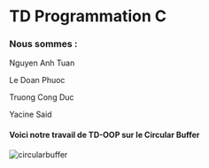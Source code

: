 # TD Programmation C
### Nous sommes : 

Nguyen Anh Tuan
             
Le Doan Phuoc
              
Truong Cong Duc
              
Yacine Said
              
              
#### Voici notre travail de TD-OOP sur le Circular Buffer

![circularbuffer](https://user-images.githubusercontent.com/101075334/194561027-a7a64089-6450-4848-8ccd-89c9f6ce4495.png)
